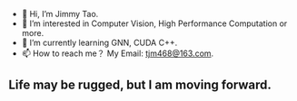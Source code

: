 - 👋 Hi, I’m Jimmy Tao.
- 👀 I’m interested in Computer Vision, High Performance Computation or more.
- 🌱 I’m currently learning GNN, CUDA C++.
- 📫 How to reach me？ My Email: tjm468@163.com.

## Life may be rugged, but I am moving forward.

<!---
ttjjmm/ttjjmm is a ✨ special ✨ repository because its `README.md` (this file) appears on your GitHub profile.
You can click the Preview link to take a look at your changes.
--->
